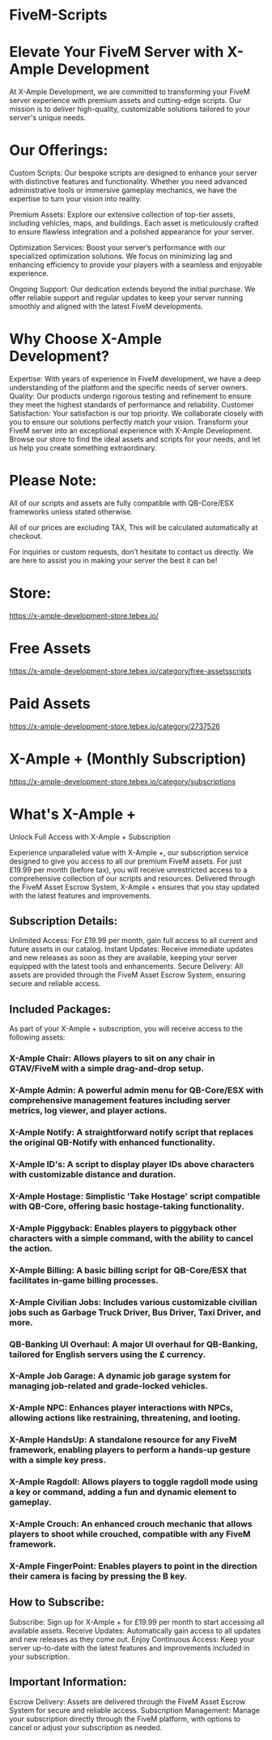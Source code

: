 # FiveM-Scripts
# Elevate Your FiveM Server with X-Ample Development
At X-Ample Development, we are committed to transforming your FiveM server experience with premium assets and cutting-edge scripts. Our mission is to deliver high-quality, customizable solutions tailored to your server's unique needs.

# Our Offerings:
Custom Scripts: Our bespoke scripts are designed to enhance your server with distinctive features and functionality. Whether you need advanced administrative tools or immersive gameplay mechanics, we have the expertise to turn your vision into reality.

Premium Assets: Explore our extensive collection of top-tier assets, including vehicles, maps, and buildings. Each asset is meticulously crafted to ensure flawless integration and a polished appearance for your server.

Optimization Services: Boost your server’s performance with our specialized optimization solutions. We focus on minimizing lag and enhancing efficiency to provide your players with a seamless and enjoyable experience.

Ongoing Support: Our dedication extends beyond the initial purchase. We offer reliable support and regular updates to keep your server running smoothly and aligned with the latest FiveM developments.

# Why Choose X-Ample Development?
Expertise: With years of experience in FiveM development, we have a deep understanding of the platform and the specific needs of server owners.
Quality: Our products undergo rigorous testing and refinement to ensure they meet the highest standards of performance and reliability.
Customer Satisfaction: Your satisfaction is our top priority. We collaborate closely with you to ensure our solutions perfectly match your vision.
Transform your FiveM server into an exceptional experience with X-Ample Development. Browse our store to find the ideal assets and scripts for your needs, and let us help you create something extraordinary.

# Please Note:
All of our scripts and assets are fully compatible with QB-Core/ESX frameworks unless stated otherwise. 

All of our prices are excluding TAX, This will be calculated automatically at checkout.

For inquiries or custom requests, don’t hesitate to contact us directly. We are here to assist you in making your server the best it can be!
# Store:
https://x-ample-development-store.tebex.io/
# Free Assets
https://x-ample-development-store.tebex.io/category/free-assetsscripts
# Paid Assets
https://x-ample-development-store.tebex.io/category/2737526
# X-Ample + (Monthly Subscription)
https://x-ample-development-store.tebex.io/category/subscriptions
# What's X-Ample +
Unlock Full Access with X-Ample + Subscription

Experience unparalleled value with X-Ample +, our subscription service designed to give you access to all our premium FiveM assets. For just £19.99 per month (before tax), you will receive unrestricted access to a comprehensive collection of our scripts and resources. Delivered through the FiveM Asset Escrow System, X-Ample + ensures that you stay updated with the latest features and improvements.

## Subscription Details:
Unlimited Access: For £19.99 per month, gain full access to all current and future assets in our catalog.
Instant Updates: Receive immediate updates and new releases as soon as they are available, keeping your server equipped with the latest tools and enhancements.
Secure Delivery: All assets are provided through the FiveM Asset Escrow System, ensuring secure and reliable access.
## Included Packages:
As part of your X-Ample + subscription, you will receive access to the following assets:

### X-Ample Chair: Allows players to sit on any chair in GTAV/FiveM with a simple drag-and-drop setup.
### X-Ample Admin: A powerful admin menu for QB-Core/ESX with comprehensive management features including server metrics, log viewer, and player actions.
### X-Ample Notify: A straightforward notify script that replaces the original QB-Notify with enhanced functionality.
### X-Ample ID's: A script to display player IDs above characters with customizable distance and duration.
### X-Ample Hostage: Simplistic 'Take Hostage' script compatible with QB-Core, offering basic hostage-taking functionality.
### X-Ample Piggyback: Enables players to piggyback other characters with a simple command, with the ability to cancel the action.
### X-Ample Billing: A basic billing script for QB-Core/ESX that facilitates in-game billing processes.
### X-Ample Civilian Jobs: Includes various customizable civilian jobs such as Garbage Truck Driver, Bus Driver, Taxi Driver, and more.
### QB-Banking UI Overhaul: A major UI overhaul for QB-Banking, tailored for English servers using the £ currency.
### X-Ample Job Garage: A dynamic job garage system for managing job-related and grade-locked vehicles.
### X-Ample NPC: Enhances player interactions with NPCs, allowing actions like restraining, threatening, and looting.
### X-Ample HandsUp: A standalone resource for any FiveM framework, enabling players to perform a hands-up gesture with a simple key press.
### X-Ample Ragdoll: Allows players to toggle ragdoll mode using a key or command, adding a fun and dynamic element to gameplay.
### X-Ample Crouch: An enhanced crouch mechanic that allows players to shoot while crouched, compatible with any FiveM framework.
### X-Ample FingerPoint: Enables players to point in the direction their camera is facing by pressing the B key.
## How to Subscribe:
Subscribe: Sign up for X-Ample + for £19.99 per month to start accessing all available assets.
Receive Updates: Automatically gain access to all updates and new releases as they come out.
Enjoy Continuous Access: Keep your server up-to-date with the latest features and improvements included in your subscription.
## Important Information:
Escrow Delivery: Assets are delivered through the FiveM Asset Escrow System for secure and reliable access.
Subscription Management: Manage your subscription directly through the FiveM platform, with options to cancel or adjust your subscription as needed.
